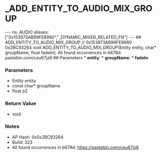 # _ADD_ENTITY_TO_AUDIO_MIX_GROUP

--- ns: AUDIO aliases: ["0x153973AB99FE8980","_DYNAMIC_MIXER_RELATED_FN"] --- ## ADD_ENTITY_TO_AUDIO_MIX_GROUP  // 0x153973AB99FE8980 0x2BC93264 void ADD_ENTITY_TO_AUDIO_MIX_GROUP(Entity entity, char* groupName, float fadeIn);  All found occurrences in b678d: pastebin.com/ceu67jz8  ## Parameters * **entity**: * **groupName**: * **fadeIn**:

### Parameters
* Entity entity
* const char* groupName
* float p2

### Return Value
* void

### Notes
* AP Hash: 0x0x2BC93264
* Build: 323
* All found occurrences in b678d:
https://pastebin.com/ceu67jz8

